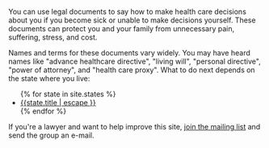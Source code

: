 You can use legal documents to say how to make health care decisions about you if you become sick or unable to make decisions yourself.  These documents can protect you and your family from unnecessary pain, suffering, stress, and cost.

Names and terms for these documents vary widely.  You may have heard names like "advance healthcare directive", "living will", "personal directive", "power of attorney", and "health care proxy".  What to do next depends on the state where you live:

<ul>
{% for state in site.states %}
<li><a href="{{state.permalink}}">{{state.title | escape }}</a></li>
{% endfor %}
</ul>

If you're a lawyer and want to help improve this site, [join the mailing list](https://lists.kemitchell.com/postorius/lists/prepperpaper.lists.kemitchell.com/) and send the group an e-mail.
